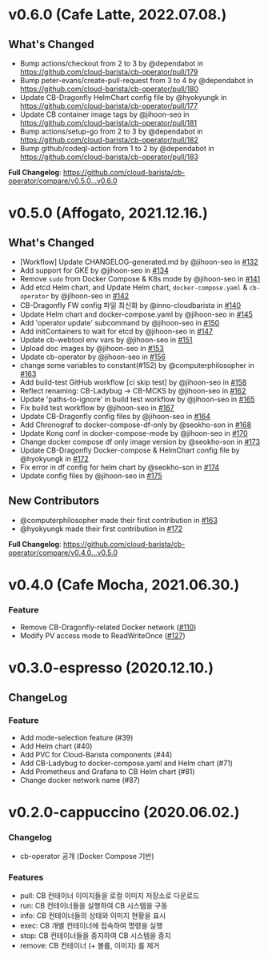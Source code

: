 # v0.6.0 (Cafe Latte, 2022.07.08.)

## What's Changed

* Bump actions/checkout from 2 to 3 by @dependabot in <https://github.com/cloud-barista/cb-operator/pull/179>
* Bump peter-evans/create-pull-request from 3 to 4 by @dependabot in <https://github.com/cloud-barista/cb-operator/pull/180>
* Update CB-Dragonfly HelmChart config file by @hyokyungk in <https://github.com/cloud-barista/cb-operator/pull/177>
* Update CB container image tags by @jihoon-seo in <https://github.com/cloud-barista/cb-operator/pull/181>
* Bump actions/setup-go from 2 to 3 by @dependabot in <https://github.com/cloud-barista/cb-operator/pull/182>
* Bump github/codeql-action from 1 to 2 by @dependabot in <https://github.com/cloud-barista/cb-operator/pull/183>

**Full Changelog**: <https://github.com/cloud-barista/cb-operator/compare/v0.5.0...v0.6.0>

# v0.5.0 (Affogato, 2021.12.16.)

## What's Changed

* [Workflow] Update CHANGELOG-generated.md by @jihoon-seo in [#132](https://github.com/cloud-barista/cb-operator/pull/132)
* Add support for GKE by @jihoon-seo in [#134](https://github.com/cloud-barista/cb-operator/pull/134)
* Remove `sudo` from Docker Compose & K8s mode by @jihoon-seo in [#141](https://github.com/cloud-barista/cb-operator/pull/141)
* Add etcd Helm chart, and Update Helm chart, `docker-compose.yaml` & `cb-operator` by @jihoon-seo in [#142](https://github.com/cloud-barista/cb-operator/pull/142)
* CB-Dragonfly FW config 파일 최신화 by @inno-cloudbarista in [#140](https://github.com/cloud-barista/cb-operator/pull/140)
* Update Helm chart and docker-compose.yaml by @jihoon-seo in [#145](https://github.com/cloud-barista/cb-operator/pull/145)
* Add 'operator update' subcommand by @jihoon-seo in [#150](https://github.com/cloud-barista/cb-operator/pull/150)
* Add initContainers to wait for etcd by @jihoon-seo in [#147](https://github.com/cloud-barista/cb-operator/pull/147)
* Update cb-webtool env vars by @jihoon-seo in [#151](https://github.com/cloud-barista/cb-operator/pull/151)
* Upload doc images by @jihoon-seo in [#153](https://github.com/cloud-barista/cb-operator/pull/153)
* Update cb-operator by @jihoon-seo in [#156](https://github.com/cloud-barista/cb-operator/pull/156)
* change some variables to constant(#152) by @computerphilosopher in [#163](https://github.com/cloud-barista/cb-operator/pull/163)
* Add build-test GitHub workflow [ci skip test] by @jihoon-seo in [#158](https://github.com/cloud-barista/cb-operator/pull/158)
* Reflect renaming: CB-Ladybug → CB-MCKS by @jihoon-seo in [#162](https://github.com/cloud-barista/cb-operator/pull/162)
* Update 'paths-to-ignore' in build test workflow by @jihoon-seo in [#165](https://github.com/cloud-barista/cb-operator/pull/165)
* Fix build test workflow by @jihoon-seo in [#167](https://github.com/cloud-barista/cb-operator/pull/167)
* Update CB-Dragonfly config files by @jihoon-seo in [#164](https://github.com/cloud-barista/cb-operator/pull/164)
* Add Chronograf to docker-compose-df-only by @seokho-son in [#168](https://github.com/cloud-barista/cb-operator/pull/168)
* Update Kong conf in docker-compose-mode by @jihoon-seo in [#170](https://github.com/cloud-barista/cb-operator/pull/170)
* Change docker compose df only image version by @seokho-son in [#173](https://github.com/cloud-barista/cb-operator/pull/173)
* Update CB-Dragonfly Docker-compose & HelmChart config file by @hyokyungk in [#172](https://github.com/cloud-barista/cb-operator/pull/172)
* Fix error in df config for helm chart by @seokho-son in [#174](https://github.com/cloud-barista/cb-operator/pull/174)
* Update config files by @jihoon-seo in [#175](https://github.com/cloud-barista/cb-operator/pull/175)

## New Contributors

* @computerphilosopher made their first contribution in [#163](https://github.com/cloud-barista/cb-operator/pull/163)
* @hyokyungk made their first contribution in [#172](https://github.com/cloud-barista/cb-operator/pull/172)

**Full Changelog**: <https://github.com/cloud-barista/cb-operator/compare/v0.4.0...v0.5.0>

# v0.4.0 (Cafe Mocha, 2021.06.30.)

### Feature

* Remove CB-Dragonfly-related Docker network ([#110](https://github.com/cloud-barista/cb-operator/pull/110))
* Modify PV access mode to ReadWriteOnce ([#127](https://github.com/cloud-barista/cb-operator/pull/127))

# v0.3.0-espresso (2020.12.10.)

## ChangeLog

### Feature

* Add mode-selection feature (#39)
* Add Helm chart (#40)
* Add PVC for Cloud-Barista components (#44)
* Add CB-Ladybug to docker-compose.yaml and Helm chart (#71)
* Add Prometheus and Grafana to CB Helm chart (#81)
* Change docker network name (#87)

# v0.2.0-cappuccino (2020.06.02.)

### Changelog

* cb-operator 공개 (Docker Compose 기반)

### Features

* pull: CB 컨테이너 이미지들을 로컬 이미지 저장소로 다운로드
* run: CB 컨테이너들을 실행하여 CB 시스템을 구동
* info: CB 컨테이너들의 상태와 이미지 현황을 표시
* exec: CB 개별 컨테이너에 접속하여 명령을 실행
* stop: CB 컨테이너들을 중지하여 CB 시스템을 중지
* remove: CB 컨테이너 (+ 볼륨, 이미지) 를 제거
